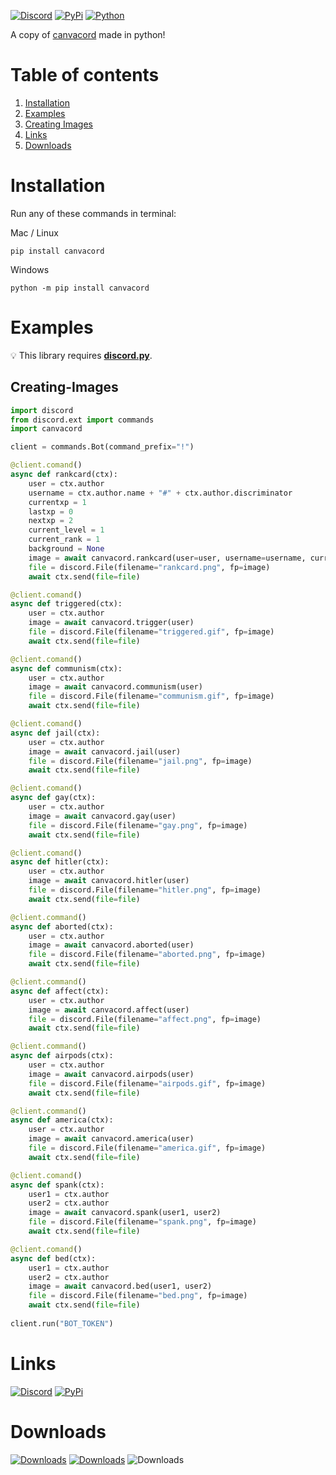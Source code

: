 [![Discord](https://discord.com/api/guilds/872291125547921459/embed.png)](https://discord.gg/mPU3HybBs9)
[![PyPi](https://img.shields.io/pypi/v/canvacord.svg)](https://pypi.org/project/canvacord)
[![Python](https://img.shields.io/pypi/pyversions/dislash.py.svg)](https://pypi.python.org/pypi/canvacord)

A copy of [canvacord](https://www.npmjs.com/package/canvacord) made in python!



# Table of contents
1. [Installation](#installation)
2. [Examples](#examples)
3. [Creating Images](#creating-images)
4. [Links](#links)
5. [Downloads](#downloads)

# Installation

Run any of these commands in terminal:

Mac / Linux
```
pip install canvacord
```

Windows
```
python -m pip install canvacord
```

# Examples
💡 This library requires **[discord.py](https://github.com/Rapptz/discord.py)**.


## Creating-Images

```python
import discord
from discord.ext import commands
import canvacord

client = commands.Bot(command_prefix="!")

@client.comand()
async def rankcard(ctx):
    user = ctx.author
    username = ctx.author.name + "#" + ctx.author.discriminator
    currentxp = 1
    lastxp = 0
    nextxp = 2
    current_level = 1
    current_rank = 1
    background = None
    image = await canvacord.rankcard(user=user, username=username, currentxp=currentxp, lastxp=lastxp, nextxp=nextxp, level=current_level, rank=current_rank, background=background)
    file = discord.File(filename="rankcard.png", fp=image)
    await ctx.send(file=file)

@client.comand()
async def triggered(ctx):
    user = ctx.author
    image = await canvacord.trigger(user)
    file = discord.File(filename="triggered.gif", fp=image)
    await ctx.send(file=file)

@client.comand()
async def communism(ctx):
    user = ctx.author
    image = await canvacord.communism(user)
    file = discord.File(filename="communism.gif", fp=image)
    await ctx.send(file=file)

@client.comand()
async def jail(ctx):
    user = ctx.author
    image = await canvacord.jail(user)
    file = discord.File(filename="jail.png", fp=image)
    await ctx.send(file=file)

@client.comand()
async def gay(ctx):
    user = ctx.author
    image = await canvacord.gay(user)
    file = discord.File(filename="gay.png", fp=image)
    await ctx.send(file=file)

@client.comand()
async def hitler(ctx):
    user = ctx.author
    image = await canvacord.hitler(user)
    file = discord.File(filename="hitler.png", fp=image)
    await ctx.send(file=file)

@client.command()
async def aborted(ctx):
    user = ctx.author
    image = await canvacord.aborted(user)
    file = discord.File(filename="aborted.png", fp=image)
    await ctx.send(file=file)

@client.command()
async def affect(ctx):
    user = ctx.author
    image = await canvacord.affect(user)
    file = discord.File(filename="affect.png", fp=image)
    await ctx.send(file=file)

@client.command()
async def airpods(ctx):
    user = ctx.author
    image = await canvacord.airpods(user)
    file = discord.File(filename="airpods.gif", fp=image)
    await ctx.send(file=file)

@client.command()
async def america(ctx):
    user = ctx.author
    image = await canvacord.america(user)
    file = discord.File(filename="america.gif", fp=image)
    await ctx.send(file=file)

@client.comand()
async def spank(ctx):
    user1 = ctx.author
    user2 = ctx.author
    image = await canvacord.spank(user1, user2)
    file = discord.File(filename="spank.png", fp=image)
    await ctx.send(file=file)

@client.comand()
async def bed(ctx):
    user1 = ctx.author
    user2 = ctx.author
    image = await canvacord.bed(user1, user2)
    file = discord.File(filename="bed.png", fp=image)
    await ctx.send(file=file)
    
client.run("BOT_TOKEN")
```


# Links
[![Discord](https://discord.com/api/guilds/872291125547921459/embed.png)](https://discord.gg/mPU3HybBs9)
[![PyPi](https://img.shields.io/pypi/v/canvacord.svg)](https://pypi.org/project/canvacord)


# Downloads


[![Downloads](https://pepy.tech/badge/canvacord)](https://pepy.tech/project/canvacord)
[![Downloads](https://pepy.tech/badge/canvacord/month)](https://pepy.tech/project/canvacord)
![Downloads](https://pepy.tech/badge/canvacord/week)
